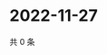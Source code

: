 # 2022-11-27

共 0 条

<!-- BEGIN WEIBO -->
<!-- 最后更新时间 Sun Nov 27 2022 18:15:02 GMT+0800 (China Standard Time) -->

<!-- END WEIBO -->
